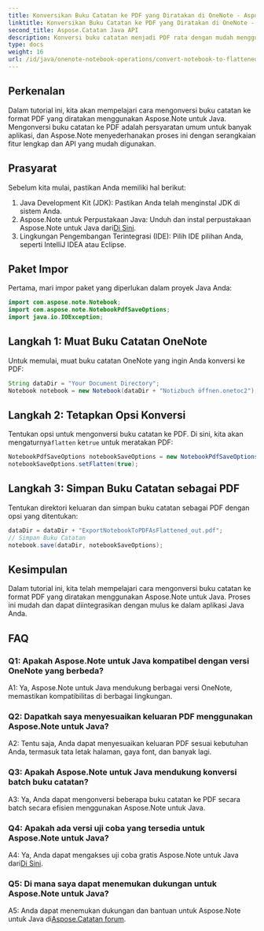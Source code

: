 ```yaml
---
title: Konversikan Buku Catatan ke PDF yang Diratakan di OneNote - Aspose.Note
linktitle: Konversikan Buku Catatan ke PDF yang Diratakan di OneNote - Aspose.Note
second_title: Aspose.Catatan Java API
description: Konversi buku catatan menjadi PDF rata dengan mudah menggunakan Aspose.Note untuk Java. Nikmati opsi integrasi dan penyesuaian yang lancar.
type: docs
weight: 16
url: /id/java/onenote-notebook-operations/convert-notebook-to-flattened-pdf/
---
```

## Perkenalan

Dalam tutorial ini, kita akan mempelajari cara mengonversi buku catatan ke format PDF yang diratakan menggunakan Aspose.Note untuk Java. Mengonversi buku catatan ke PDF adalah persyaratan umum untuk banyak aplikasi, dan Aspose.Note menyederhanakan proses ini dengan serangkaian fitur lengkap dan API yang mudah digunakan.

## Prasyarat

Sebelum kita mulai, pastikan Anda memiliki hal berikut:

1. Java Development Kit (JDK): Pastikan Anda telah menginstal JDK di sistem Anda.
2.  Aspose.Note untuk Perpustakaan Java: Unduh dan instal perpustakaan Aspose.Note untuk Java dari[Di Sini](https://releases.aspose.com/note/java/).
3. Lingkungan Pengembangan Terintegrasi (IDE): Pilih IDE pilihan Anda, seperti IntelliJ IDEA atau Eclipse.

## Paket Impor

Pertama, mari impor paket yang diperlukan dalam proyek Java Anda:

```java
import com.aspose.note.Notebook;
import com.aspose.note.NotebookPdfSaveOptions;
import java.io.IOException;
```

## Langkah 1: Muat Buku Catatan OneNote

Untuk memulai, muat buku catatan OneNote yang ingin Anda konversi ke PDF:

```java
String dataDir = "Your Document Directory";
Notebook notebook = new Notebook(dataDir + "Notizbuch öffnen.onetoc2");
```

## Langkah 2: Tetapkan Opsi Konversi

 Tentukan opsi untuk mengonversi buku catatan ke PDF. Di sini, kita akan mengaturnya`flatten` ke`true` untuk meratakan PDF:

```java
NotebookPdfSaveOptions notebookSaveOptions = new NotebookPdfSaveOptions();
notebookSaveOptions.setFlatten(true);
```

## Langkah 3: Simpan Buku Catatan sebagai PDF

Tentukan direktori keluaran dan simpan buku catatan sebagai PDF dengan opsi yang ditentukan:

```java
dataDir = dataDir + "ExportNotebookToPDFAsFlattened_out.pdf";
// Simpan Buku Catatan
notebook.save(dataDir, notebookSaveOptions);
```

## Kesimpulan

Dalam tutorial ini, kita telah mempelajari cara mengonversi buku catatan ke format PDF yang diratakan menggunakan Aspose.Note untuk Java. Proses ini mudah dan dapat diintegrasikan dengan mulus ke dalam aplikasi Java Anda.

## FAQ

### Q1: Apakah Aspose.Note untuk Java kompatibel dengan versi OneNote yang berbeda?

A1: Ya, Aspose.Note untuk Java mendukung berbagai versi OneNote, memastikan kompatibilitas di berbagai lingkungan.

### Q2: Dapatkah saya menyesuaikan keluaran PDF menggunakan Aspose.Note untuk Java?

A2: Tentu saja, Anda dapat menyesuaikan keluaran PDF sesuai kebutuhan Anda, termasuk tata letak halaman, gaya font, dan banyak lagi.

### Q3: Apakah Aspose.Note untuk Java mendukung konversi batch buku catatan?

A3: Ya, Anda dapat mengonversi beberapa buku catatan ke PDF secara batch secara efisien menggunakan Aspose.Note untuk Java.

### Q4: Apakah ada versi uji coba yang tersedia untuk Aspose.Note untuk Java?

 A4: Ya, Anda dapat mengakses uji coba gratis Aspose.Note untuk Java dari[Di Sini](https://releases.aspose.com/).

### Q5: Di mana saya dapat menemukan dukungan untuk Aspose.Note untuk Java?

 A5: Anda dapat menemukan dukungan dan bantuan untuk Aspose.Note untuk Java di[Aspose.Catatan forum](https://forum.aspose.com/c/note/28).